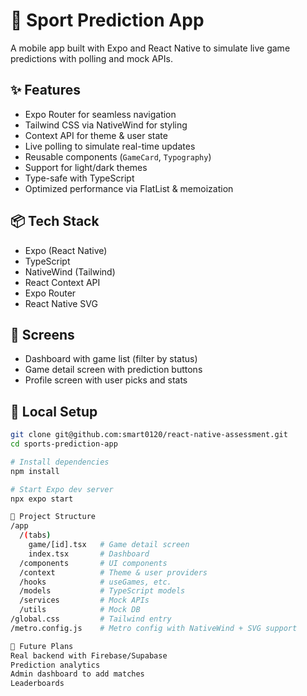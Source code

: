 # 🏈 Sport Prediction App

A mobile app built with Expo and React Native to simulate live game predictions with polling and mock APIs.

## ✨ Features

- Expo Router for seamless navigation
- Tailwind CSS via NativeWind for styling
- Context API for theme & user state
- Live polling to simulate real-time updates
- Reusable components (`GameCard`, `Typography`)
- Support for light/dark themes
- Type-safe with TypeScript
- Optimized performance via FlatList & memoization

## 📦 Tech Stack

- Expo (React Native)
- TypeScript
- NativeWind (Tailwind)
- React Context API
- Expo Router
- React Native SVG

## 📱 Screens

- Dashboard with game list (filter by status)
- Game detail screen with prediction buttons
- Profile screen with user picks and stats

## 🧪 Local Setup

```bash
git clone git@github.com:smart0120/react-native-assessment.git
cd sports-prediction-app

# Install dependencies
npm install

# Start Expo dev server
npx expo start

📂 Project Structure
/app
  /(tabs)
    game/[id].tsx   # Game detail screen
    index.tsx       # Dashboard
  /components       # UI components
  /context          # Theme & user providers
  /hooks            # useGames, etc.
  /models           # TypeScript models
  /services         # Mock APIs
  /utils            # Mock DB
/global.css         # Tailwind entry
/metro.config.js    # Metro config with NativeWind + SVG support

🔮 Future Plans
Real backend with Firebase/Supabase
Prediction analytics
Admin dashboard to add matches
Leaderboards
```
